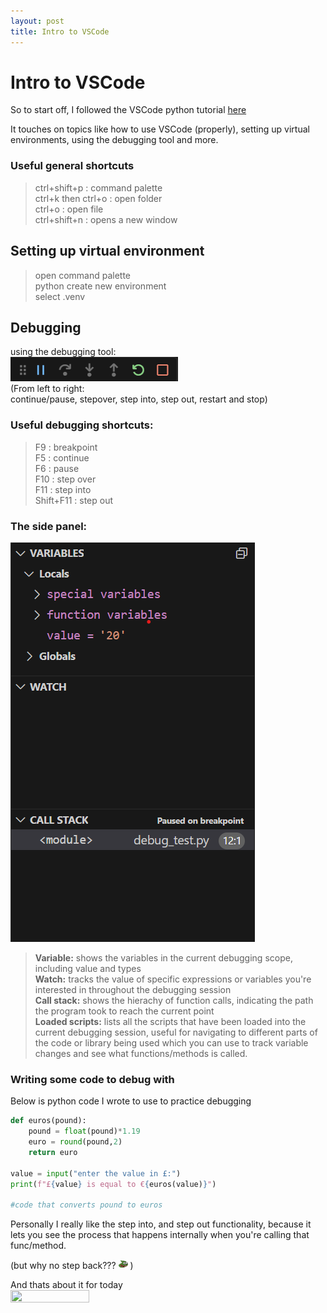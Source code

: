 ```yaml
---
layout: post
title: Intro to VSCode
---
```


# Intro to VSCode
So to start off, I followed the VSCode python tutorial <a href="https://code.visualstudio.com/docs/python/python-tutorial" target="_blank">here</a>

It touches on topics like how to use VSCode (properly), setting up virtual environments, using the debugging tool and more.

### **Useful general shortcuts**  
> ctrl+shift+p : command palette    
> ctrl+k then ctrl+o : open folder  
> ctrl+o : open file    
> ctrl+shift+n : opens a new window

## Setting up virtual environment

> open command palette    
> python create new environment     
> select .venv

## Debugging
using the debugging tool:     
![debugging tool bar](/images/debugging%20tool%20bar.png)   
(From left to right:     
continue/pause, stepover, step into, step out, restart and stop) 

### **Useful debugging shortcuts:**    
> F9 : breakpoint   
> F5 : continue     
> F6 : pause    
> F10 : step over   
> F11 : step into   
> Shift+F11 : step out  

### The side panel:

<img src="../images/debugging_sidebar.png" alt=sidepanel/>

> **Variable:** shows the variables in the current debugging scope, including value and types  
> **Watch:** tracks the value of specific expressions or variables you're interested in throughout the debugging session        
> **Call stack:** shows the hierachy of function calls, indicating the path the program took to reach the current point          
> **Loaded scripts:** lists all the scripts that have been loaded into the current debugging session, useful for navigating to different parts of the code or library being used
which you can use to track variable changes and see what functions/methods is called.   

### Writing some code to debug with
Below is python code I wrote to use to practice debugging 

```python
def euros(pound):
    pound = float(pound)*1.19
    euro = round(pound,2)
    return euro

value = input("enter the value in £:")
print(f"£{value} is equal to €{euros(value)}")

#code that converts pound to euros
```

Personally I really like the step into, and step out functionality, because it lets you see the process that happens internally when you're calling that func/method.   

(but why no step back??? <img src= "../images/Pepe/Pepega.png" alt="pepega" width="15" length="15"/> )

And thats about it for today    
<img src="https://tenor.com/en-GB/view/sad-cat-sunakook-tired-exhausted-gif-10606272476729293300.gif" width="50%" height="50%" />